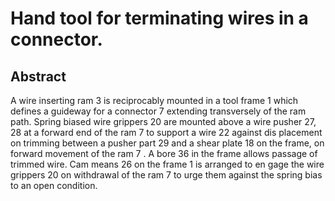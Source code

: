 # Hand tool for terminating wires in a connector.

## Abstract
A wire inserting ram 3 is reciprocably mounted in a tool frame 1 which defines a guideway for a connector 7 extending transversely of the ram path. Spring biased wire grippers 20 are mounted above a wire pusher 27, 28 at a forward end of the ram 7 to support a wire 22 against dis placement on trimming between a pusher part 29 and a shear plate 18 on the frame, on forward movement of the ram 7 . A bore 36 in the frame allows passage of trimmed wire. Cam means 26 on the frame 1 is arranged to en gage the wire grippers 20 on withdrawal of the ram 7 to urge them against the spring bias to an open condition.